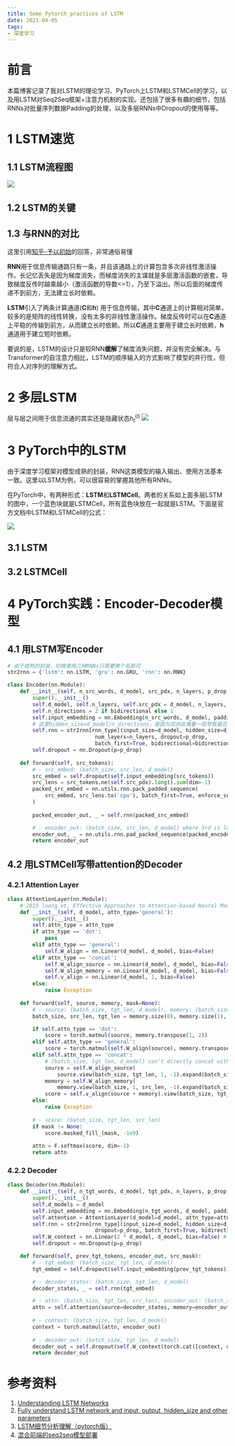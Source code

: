 ```yaml
---
title: Some Pytorch practices of LSTM
date: 2021-04-05
tags:
- 深度学习
---
```


# 前言
本篇博客记录了我对LSTM的理论学习、PyTorch上LSTM和LSTMCell的学习，以及用LSTM对Seq2Seq框架+注意力机制的实现。还包括了很多有趣的细节，包括RNNs对批量序列数据Padding的处理，以及多层RNNs中Dropout的使用等等。

# 1 LSTM速览
## 1.1 LSTM流程图
![](https://i.loli.net/2021/04/05/pCeGQALRIy2NVoc.png)

## 1.2 LSTM的关键
## 1.3 与RNN的对比
这里引用[知乎-予以初始](https://www.zhihu.com/question/439243827/answer/1712516368)的回答，非常通俗易懂

**RNN**用于信息传输通路只有一条，并且该通路上的计算包含多次非线性激活操作。长记忆丢失是因为梯度消失，而梯度消失的主谋就是多层激活函数的嵌套，导致梯度反传时越乘越小（激活函数的导数<=1），乃至下溢出。所以后面的梯度传递不到前方，无法建立长时依赖。

**LSTM**引入了两条计算通道(**C**和**h**) 用于信息传输，其中**C**通道上的计算相对简单，较多的是矩阵的线性转换，没有太多的非线性激活操作。梯度反传时可以在**C**通道上平稳的传输到前方，从而建立长时依赖。所以**C**通道主要用于建立长时依赖，**h**通道用于建立短时依赖。

要说的是，LSTM的设计只是较RNN**缓解**了梯度消失问题，并没有完全解决。与Transformer的自注意力相比，LSTM的顺序输入的方式影响了模型的并行性，但符合人对序列的理解方式。

# 2 多层LSTM
层与层之间用于信息流通的其实还是隐藏状态$h_t^{(l)}$
![](https://i.loli.net/2021/04/05/scw8fu5I27DQjSN.png)

# 3 PyTorch中的LSTM
由于深度学习框架对模型成熟的封装，RNN这类模型的输入输出、使用方法基本一致。这里以LSTM为例，可以很容易的掌握其他所有RNNs。

在PyTorch中，有两种形式：**LSTM**和**LSTMCell**。两者的关系如上面多层LSTM的图中，一个蓝色块就是LSTMCell，所有蓝色块放在一起就是LSTM。下面是官方文档中LSTM和LSTMCell的公式：

![](https://i.loli.net/2021/04/20/TcyFzdCOGP8its1.png)

## 3.1 LSTM

## 3.2 LSTMCell

# 4 PyTorch实践：Encoder-Decoder模型
## 4.1 用LSTM写Encoder
```python
# 由于成熟的封装，切换使用几种RNNs只需要换个名即可
str2rnn = {'lstm': nn.LSTM, 'gru': nn.GRU, 'rnn': nn.RNN}

class Encoder(nn.Module):
    def __init__(self, n_src_words, d_model, src_pdx, n_layers, p_drop, bidirectional, rnn_type):
        super().__init__()
        self.d_model, self.n_layers, self.src_pdx = d_model, n_layers, src_pdx
        self.n_directions = 2 if bidirectional else 1
        self.input_embedding = nn.Embedding(n_src_words, d_model, padding_idx=src_pdx)
        # 这里hidden_size=d_model/n_directions，是因为双向会堆叠一层导致最后的模型维度加倍，与Decoder不匹配
        self.rnn = str2rnn[rnn_type](input_size=d_model, hidden_size=d_model // self.n_directions, 
                            num_layers=n_layers, dropout=p_drop, 
                            batch_first=True, bidirectional=bidirectional)
        self.dropout = nn.Dropout(p=p_drop)
    
    def forward(self, src_tokens):
        # - src_embed: (batch_size, src_len, d_model)
        src_embed = self.dropout(self.input_embedding(src_tokens))
        src_lens = src_tokens.ne(self.src_pdx).long().sum(dim=-1)
        packed_src_embed = nn.utils.rnn.pack_padded_sequence(
            src_embed, src_lens.to('cpu'), batch_first=True, enforce_sorted=False
        )
        
        packed_encoder_out, _ = self.rnn(packed_src_embed)

        # - encoder_out: (batch_size, src_len, d_model) where 3rd is last layer [h_fwd; (h_bkwd)]
        encoder_out, _ = nn.utils.rnn.pad_packed_sequence(packed_encoder_out, batch_first=True)
        return encoder_out
```

## 4.2 用LSTMCell写带attention的Decoder
### 4.2.1 Attention Layer
```python
class AttentionLayer(nn.Module):
    # 2015 luong et, Effective Approaches to Attention-based Neural Machine Translation
    def __init__(self, d_model, attn_type='general'):
        super().__init__()
        self.attn_type = attn_type
        if attn_type == 'dot':
            pass
        elif attn_type == 'general':
            self.W_align = nn.Linear(d_model, d_model, bias=False)
        elif attn_type == 'concat':
            self.W_align_source = nn.Linear(d_model, d_model, bias=False)
            self.W_align_memory = nn.Linear(d_model, d_model, bias=False)
            self.v_align = nn.Linear(d_model, 1, bias=False)
        else:
            raise Exception
    
    def forward(self, source, memory, mask=None):
        # - source: (batch_size, tgt_len, d_model), memory: (batch_size, src_len, d_model)
        batch_size, src_len, tgt_len = memory.size(0), memory.size(1), source.size(1)

        if self.attn_type == 'dot':
            score = torch.matmul(source, memory.transpose(1, 2))
        elif self.attn_type == 'general':
            score = torch.matmul(self.W_align(source), memory.transpose(1, 2))
        elif self.attn_type == 'concat':
            # (batch_size, tgt_len, d_model) can't directly concat with (batch_size, src_len, d_model)
            source = self.W_align_source(
                source.view(batch_size, tgt_len, 1, -1).expand(batch_size, tgt_len, src_len, -1))
            memory = self.W_align_memory(
                memory.view(batch_size, 1, src_len, -1).expand(batch_size, tgt_len, src_len, -1))
            score = self.v_align(source + memory).view(batch_size, tgt_len, src_len)
        else:
            raise Exception
        
        # - score: (batch_size, tgt_len, src_len)
        if mask != None:
            score.masked_fill_(mask, -1e9)
        
        attn = F.softmax(score, dim=-1)
        return attn
```
### 4.2.2 Decoder
```python
class Decoder(nn.Module):
    def __init__(self, n_tgt_words, d_model, tgt_pdx, n_layers, p_drop, attn_type, rnn_type):
        super().__init__()
        self.d_models = d_model
        self.input_embedding = nn.Embedding(n_tgt_words, d_model, padding_idx=tgt_pdx)
        self.attention = AttentionLayer(d_model=d_model, attn_type=attn_type)
        self.rnn = str2rnn[rnn_type](input_size=d_model, hidden_size=d_model, num_layers=n_layers, 
                            dropout=p_drop, batch_first=True, bidirectional=False)
        self.W_context = nn.Linear(2 * d_model, d_model, bias=False) # for concat [c; h]
        self.dropout = nn.Dropout(p=p_drop)

    def forward(self, prev_tgt_tokens, encoder_out, src_mask):
        # - tgt_embed: (batch_size, tgt_len, d_model)
        tgt_embed = self.dropout(self.input_embedding(prev_tgt_tokens))

        # - decoder_states: (batch_size, tgt_len, d_model)
        decoder_states, _ = self.rnn(tgt_embed)

        # - attn: (batch_size, tgt_len, src_len), encoder_out: (batch_size, src_len, d_model)
        attn = self.attention(source=decoder_states, memory=encoder_out, mask=src_mask.unsqueeze(1))
        
        # - context: (batch_size, tgt_len, d_model)
        context = torch.matmul(attn, encoder_out)
        
        # - decoder_out: (batch_size, tgt_len, d_model)
        decoder_out = self.dropout(self.W_context(torch.cat([context, decoder_states], dim=-1)))
        return decoder_out
```

# 参考资料
1. [Understanding LSTM Networks](http://colah.github.io/posts/2015-08-Understanding-LSTMs/)
2. [Fully understand LSTM network and input, output, hidden_size and other parameters](https://programmersought.com/article/91264364976/)
3. [LSTM细节分析理解（pytorch版）](https://zhuanlan.zhihu.com/p/79064602)
4. [混合前端的seq2seq模型部署](https://cloud.tencent.com/developer/article/1507554)